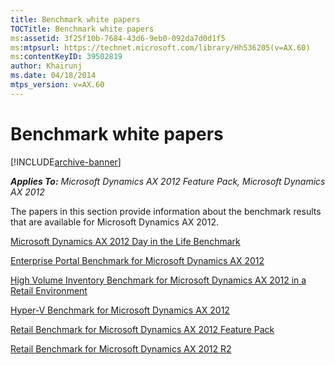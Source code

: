 ```yaml
---
title: Benchmark white papers
TOCTitle: Benchmark white papers
ms:assetid: 3f25f10b-7684-43d6-9eb0-092da7d0d1f5
ms:mtpsurl: https://technet.microsoft.com/library/Hh536205(v=AX.60)
ms:contentKeyID: 39502819
author: Khairunj
ms.date: 04/18/2014
mtps_version: v=AX.60
---
```


# Benchmark white papers 


[!INCLUDE[archive-banner](includes/archive-banner.md)]


_**Applies To:** Microsoft Dynamics AX 2012 Feature Pack, Microsoft Dynamics AX 2012_

The papers in this section provide information about the benchmark results that are available for Microsoft Dynamics AX 2012.

[Microsoft Dynamics AX 2012 Day in the Life Benchmark](microsoft-dynamics-ax-2012-day-in-the-life-benchmark.md)

[Enterprise Portal Benchmark for Microsoft Dynamics AX 2012](enterprise-portal-benchmark-for-microsoft-dynamics-ax-2012.md)

[High Volume Inventory Benchmark for Microsoft Dynamics AX 2012 in a Retail Environment](high-volume-inventory-benchmark-for-microsoft-dynamics-ax-2012-in-a-retail-environment.md)

[Hyper-V Benchmark for Microsoft Dynamics AX 2012](hyper-v-benchmark-for-microsoft-dynamics-ax-2012.md)

[Retail Benchmark for Microsoft Dynamics AX 2012 Feature Pack](retail-benchmark-for-microsoft-dynamics-ax-2012-feature-pack.md)

[Retail Benchmark for Microsoft Dynamics AX 2012 R2](retail-benchmark-for-microsoft-dynamics-ax-2012-r2.md)

  


